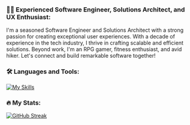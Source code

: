 ### 👨‍💻 Experienced Software Engineer, Solutions Architect, and UX Enthusiast:

I'm a seasoned Software Engineer and Solutions Architect with a strong passion for creating exceptional user experiences. With a decade of experience in the tech industry, I thrive in crafting scalable and efficient solutions. Beyond work, I'm an RPG gamer, fitness enthusiast, and avid hiker. Let's connect and build remarkable software together!

### 🛠️ Languages and Tools:

[![My Skills](https://skillicons.dev/icons?i=angular,rxjs,nestjs,nodejs,ts,js,sass,jest,cs,dotnet,mongodb,redis,gcp,firebase,cloudflare,workers,githubactions,vscode,docker&perline=9)](https://skillicons.dev)

### 🔥 My Stats:

[![GitHub
Streak](https://streak-stats.demolab.com?user=Niaro&theme=dracula&border_radius=10)](https://git.io/streak-stats)
